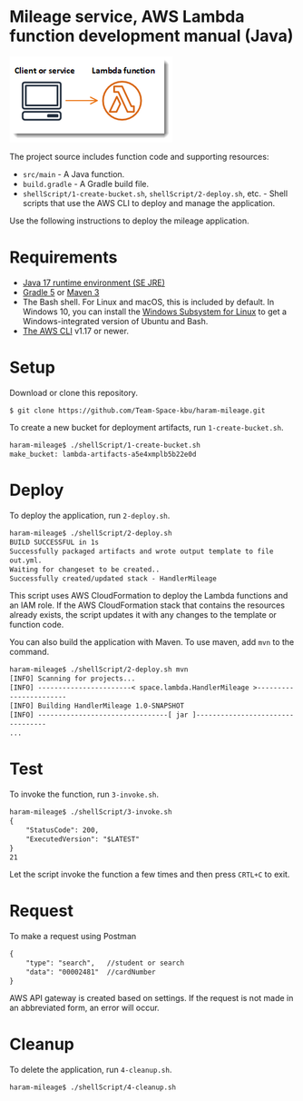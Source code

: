 # Mileage service, AWS Lambda function development manual (Java)

![Architecture](/images/sample-java-basic.png)

The project source includes function code and supporting resources:
- `src/main` - A Java function.
- `build.gradle` - A Gradle build file.
- `shellScript/1-create-bucket.sh`, `shellScript/2-deploy.sh`, etc. - Shell scripts that use the AWS CLI to deploy and manage the application.

Use the following instructions to deploy the mileage application.

# Requirements
- [Java 17 runtime environment (SE JRE)](https://www.oracle.com/java/technologies/javase-downloads.html)
- [Gradle 5](https://gradle.org/releases/) or [Maven 3](https://maven.apache.org/docs/history.html)
- The Bash shell. For Linux and macOS, this is included by default. In Windows 10, you can install the [Windows Subsystem for Linux](https://docs.microsoft.com/en-us/windows/wsl/install-win10) to get a Windows-integrated version of Ubuntu and Bash.
- [The AWS CLI](https://docs.aws.amazon.com/cli/latest/userguide/cli-chap-install.html) v1.17 or newer.

# Setup
Download or clone this repository.

    $ git clone https://github.com/Team-Space-kbu/haram-mileage.git

To create a new bucket for deployment artifacts, run `1-create-bucket.sh`.

    haram-mileage$ ./shellScript/1-create-bucket.sh
    make_bucket: lambda-artifacts-a5e4xmplb5b22e0d

# Deploy
To deploy the application, run `2-deploy.sh`.

    haram-mileage$ ./shellScript/2-deploy.sh
    BUILD SUCCESSFUL in 1s
    Successfully packaged artifacts and wrote output template to file out.yml.
    Waiting for changeset to be created..
    Successfully created/updated stack - HandlerMileage

This script uses AWS CloudFormation to deploy the Lambda functions and an IAM role. If the AWS CloudFormation stack that contains the resources already exists, the script updates it with any changes to the template or function code.

You can also build the application with Maven. To use maven, add `mvn` to the command.

    haram-mileage$ ./shellScript/2-deploy.sh mvn
    [INFO] Scanning for projects...
    [INFO] -----------------------< space.lambda.HandlerMileage >-----------------------
    [INFO] Building HandlerMileage 1.0-SNAPSHOT
    [INFO] --------------------------------[ jar ]---------------------------------
    ...

# Test
To invoke the function, run `3-invoke.sh`.

    haram-mileage$ ./shellScript/3-invoke.sh
    {
        "StatusCode": 200,
        "ExecutedVersion": "$LATEST"
    }
    21

Let the script invoke the function a few times and then press `CRTL+C` to exit.

# Request
To make a request using Postman


    {
        "type": "search",   //student or search
        "data": "00002481"  //cardNumber
    }

AWS API gateway is created based on settings. If the request is not made in an abbreviated form, an error will occur.
    

# Cleanup
To delete the application, run `4-cleanup.sh`.

    haram-mileage$ ./shellScript/4-cleanup.sh
